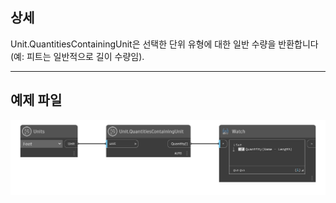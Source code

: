 ## 상세
Unit.QuantitiesContainingUnit은 선택한 단위 유형에 대한 일반 수량을 반환합니다(예: 피트는 일반적으로 길이 수량임).
___
## 예제 파일

![Unit.QuantitiesContainingUnit](./DynamoUnits.Unit.QuantitiesContainingUnit_img.png)
